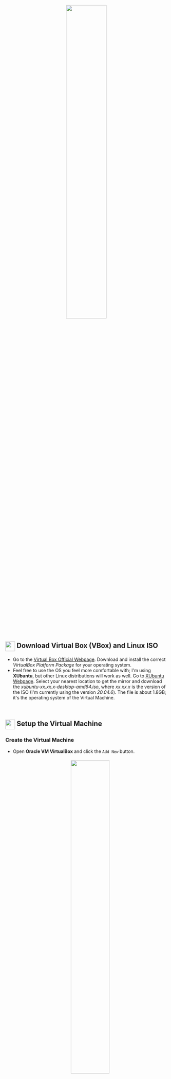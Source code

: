 <h1 align="center">
    <br><img src="https://raw.githubusercontent.com/Dinones/Repository-Images/master/VBox%20Instructions/Virtual%20Box%20and%20Linux.png" width="50%"></br>
</h1>

<h2>
    <img src="https://raw.githubusercontent.com/Dinones/Repository-Images/master/VBox%20Instructions/SVG/Virtual%20Box.svg" width="30px" align="top"/>
    Download Virtual Box (VBox) and Linux ISO
</h2>

- Go to the [Virtual Box Official Webpage](https://www.virtualbox.org/wiki/Downloads). Download and install the correct *VirtualBox Platform Package* for your operating system. 
- Feel free to use the OS you feel more comfortable with; I'm using **XUbuntu**, but other Linux distributions will work as well. Go to [XUbuntu Webpage](https://cdimage.ubuntu.com/xubuntu/releases/20.04.3/release/). Select your nearest location to get the mirror and download the *xubuntu-xx.xx.x-desktop-amd64.iso*, where *xx.xx.x* is the version of the ISO (I'm currently using the version *20.04.6*). The file is about 1.8GB; it's the operating system of the Virtual Machine.

<!-- #################### SETUP VIRTUAL MACHINE #################### -->
⠀
<h2>
    <img src="https://raw.githubusercontent.com/Dinones/Repository-Images/master/VBox%20Instructions/SVG/Gear.svg" width="30px" align="top"/>
    Setup the Virtual Machine
</h2>

### Create the Virtual Machine

<ul>
    <li>
        <p>Open <strong>Oracle VM VirtualBox</strong> and click the <code>Add New</code> button.</p>
        <h6 align="center">
            <img src="https://raw.githubusercontent.com/Dinones/Repository-Images/master/VBox%20Instructions/VBox%201.png" width="50%" style="border-radius: 5px;">
        </h6>
    </li>
    <li>
        <p>Write a name for the Virtual Machine and select the ISO. Click the <code>Next</code> button.</p>
        <h6 align="center">
            <img src="https://raw.githubusercontent.com/Dinones/Repository-Images/master/VBox%20Instructions/VBox%202.png" width="70%" style="border-radius: 5px;">
        </h6>
    </li>
    <li>
        <p>Create your username and password. If the <i>Additional Options</i> box raises a warning, replace spaces " " by "-". Click the <code>Next</code> button.</p>
        <h6 align="center">
            <img src="https://raw.githubusercontent.com/Dinones/Repository-Images/master/VBox%20Instructions/VBox%203.png" width="70%" style="border-radius: 5px;">
        </h6>
    </li>
    <li>
        <p>The following step depends on the specifications of your computer. You can assign more or less RAM and Cores depending on how powerful your computer is. 4GB of RAM and 2 Cores are enough. Click the <code>Next</code> button.</p>
        <h6 align="center">
            <img src="https://raw.githubusercontent.com/Dinones/Repository-Images/master/VBox%20Instructions/VBox%204.png" width="70%" style="border-radius: 5px;">
        </h6>
    </li>
    <li>
        <p>Select the <i>Create Virtual Disc Now</i> option and assign it about 20GB of memory. Click the <code>Next</code> button and then, <code>Finish</code>.</p>
        <h6 align="center">
            <img src="https://raw.githubusercontent.com/Dinones/Repository-Images/master/VBox%20Instructions/VBox%205.png" width="70%" style="border-radius: 5px;">
        </h6>
    </li>
    <li>
        <p>The Virtual Machine will automatically start. Wait until it completes the installation. From now on, you can make your mouse exit the Virtual Machine by pressing <i>Right Ctrl</i> key.</p>
    </li>
</ul>

⠀
### Configure the Virtual Machine

<ul>
    <li>
        <p>Once the installation has finished, XUbuntu will ask you to upgrade to the latest version; click <code>Don't Upgrade</code>. If your keyboard layout does not match with the <i>"English (US)"</i> one, go to the start menu, type <code>keyboard</code> and open the keyboard manager. Now, click on <i>Layout</i>, disable the <i>"Use System Default"</i> box and add your layout. Finally, place your language in the first position by using the arrows on the right. If the system still uses the English layout, remove it from the list.</p> 
        <h6 align="center">
            <img src="https://raw.githubusercontent.com/Dinones/Repository-Images/master/VBox%20Instructions/VBox%207.png" width="40%" style="border-radius: 5px;">
        </h6>
    </li>
    <li>
        <p>Install git and pip on your system. Open a terminal and run the following command:</p>
        <pre><code>sudo apt install git python3-pip
</code></pre>
    </li>
    <li>
        <p>You may have noticed that when opening VBox in fullscreen mode, it does not scale correctly, leaving gray spaces at the borders.</p>
        <h6 align="center">
            <img src="https://raw.githubusercontent.com/Dinones/Repository-Images/master/VBox%20Instructions/VBox%208.png" width="70%" style="border-radius: 5px;">
        </h6>
        <p>To solve this issue, <i>Right Click</i> on the Desktop and select <i>Open in Terminal</i>. Run the following commands one by one:</p>
<pre><code>su 
nano /etc/sudoers</code></pre>
        <p>Add the following line changing <i>"dinones"</i> by your username:</p>
        <h6 align="center">
            <img src="https://raw.githubusercontent.com/Dinones/Repository-Images/master/VBox%20Instructions/VBox%209.png" width="70%" style="border-radius: 5px;">
        </h6>
        <p>Save the file by pressing <i>Ctrl + S</i> and then <i>Ctrl + X</i>. Close the terminal.</p>
    </li>
    <li>
        <p>Now, in the VBox top menu, click on <i>Devices</i> > <i>Insert Guest Additions CD Image</i>.</p>
        <h6 align="center">
            <img src="https://raw.githubusercontent.com/Dinones/Repository-Images/master/VBox%20Instructions/VBox%2010.png" width="60%" style="border-radius: 5px;">
        </h6>
        <p>A disc icon should appear in the desktop. Open it, <i>Right Click</i> inside the folder, and select <i>"Open Terminal Here"</i>. Run the following command:</p>
        <pre><code>./autorun.sh</code></pre>
        <h6 align="center">
            <img src="https://raw.githubusercontent.com/Dinones/Repository-Images/master/VBox%20Instructions/VBox%2011.png" width="70%" style="border-radius: 5px;">
        </h6>
    </li>
    <li>
        <p>Wait until the installation is finished and restart the Virtual Machine. Now, you should be able to use the fullscreen mode without seeing the gray borders. If not, go to the VBox top menu, click on <i>View</i> and <i>Adjust Window Size</i>.</p>
    </li>
</ul>

⠀
### Stablish Connection with Capture Card and Bluetooth Adapter

<ul>
    <li>
        <p>Once you have successfully installed and configured the VM, power it off. Open <strong>Oracle VM VirtualBox</strong>, select your VM and click the <code>Configuration</code> button.</p>
        <h6 align="center">
            <img src="https://raw.githubusercontent.com/Dinones/Repository-Images/master/VBox%20Instructions/VBox%2012.png" width="50%" style="border-radius: 5px;">
        </h6>
    </li>
    <li>
        <p>Go to <i>USB</i> and enable the option "<i>Enable USB Controller</i>". Select the USB controller type that you have installed on your PC. If you don't know it, just select any of them; if it doesn't work, try another one. Now, click on the <code>Add New USB Filter</code> button and select your capture card device (<i>"Macrosilicon USB Video"</i> in my case, but yours will probably be different).</p>
        <h6 align="center">
            <img src="https://raw.githubusercontent.com/Dinones/Repository-Images/master/VBox%20Instructions/VBox%2013.png" width="70%" style="border-radius: 5px;">
        </h6>
    </li>
    <li>
        <p>Note that you have created a filter for your capture card on a specific port, which means that if you connect the device to a different physical port of your computer, it won't be detected. To avoid this, you can connect the capture card to all your ports and add the filters one by one. This example shows my configuration for the same device on two different ports:</p>
        <h6 align="center">
            <img src="https://raw.githubusercontent.com/Dinones/Repository-Images/master/VBox%20Instructions/VBox%2014.png" width="70%" style="border-radius: 5px;">
        </h6>
    </li>
    <li>
        <p>Click on the <code>Add New USB Filter</code> button and select your Bluetooth adapter (<i>"Intel Corp"</i> in my case, but it will vary depending on your adapter brand). If you don't know what your adapter is, try disconnecting all USB from your computer; it will filter all your external devices and make it easier to identify it.</p>
        <h6 align="center">
            <img src="https://raw.githubusercontent.com/Dinones/Repository-Images/master/VBox%20Instructions/VBox%2015.png" width="70%" style="border-radius: 5px;">
        </h6>
    </li>
</ul>

⠀
### [Optional] Extra Configurations for the Virtual Machine 

The following configurations are completely optional, but highly recommended for a more friendly experience:

<ul>
    <li>
        <p><strong>Run <i>sudo</i> Commands without Entering Password</strong></p>
        <p>Open a terminal and run the following command:</p>
        <pre><code>sudo visudo</code></pre>
        <p>Add the following line changing <i>dinones</i> by your username:</p>
        <h6 align="center">
            <img src="https://raw.githubusercontent.com/Dinones/Repository-Images/master/VBox%20Instructions/VBox%2016.png" width="70%" style="border-radius: 5px;">
        </h6>
        <p>Save the file pressing <i>Ctrl + S</i> and then <i>Ctrl + X</i>.</p>
    </li>
    <li>
        <p><strong>Enable Shared Clipboard</strong></p>
        <p>Power off the VM. Open <strong>Oracle VM VirtualBox</strong>, select your VM and click the <code>Configuration</code> button.</p>
        <h6 align="center">
            <img src="https://raw.githubusercontent.com/Dinones/Repository-Images/master/VBox%20Instructions/VBox%2012.png" width="50%" style="border-radius: 5px;">
        </h6>
        <p>Go to <i>General</i> > <i>Advanced</i> and change both options to "<i>Bidirectional</i>".</p>
        <h6 align="center">
            <img src="https://raw.githubusercontent.com/Dinones/Repository-Images/master/VBox%20Instructions/VBox%2017.png" width="70%" style="border-radius: 5px;">
        </h6>
        <p>You should now be able to drag and drop files and also copy and paste text from/to the virtual machine to/from your personal computer.</p>
    </li>
    <li>
        <p><strong>Create a Shared Folder between your Computer and the VM</strong></p>
        <p>Power off the VM. Open <strong>Oracle VM VirtualBox</strong>, select your VM and click the <code>Configuration</code> button. Go to <i>Shared Folders</i> and click the <code>Add New Shared Folder</code> button. In the window that pops up, select your shared folder and check the <i>Automount</i> option.</p>
        <h6 align="center">
            <img src="https://raw.githubusercontent.com/Dinones/Repository-Images/master/VBox%20Instructions/VBox%2018.png" width="70%" style="border-radius: 5px;">
        </h6>
        <p>Turn on the VM, open a terminal and run the following command:</p>
        <pre><code>sudo adduser $USER vboxsf</code></pre>
        <p>Restart the VM. Open the file manager. There should be an extra folder whose content is shared with your personal computer.</p>
        <h6 align="center">
            <img src="https://raw.githubusercontent.com/Dinones/Repository-Images/master/VBox%20Instructions/VBox%2019.png" width="70%" style="border-radius: 5px;">
        </h6>
    </li>
</ul>